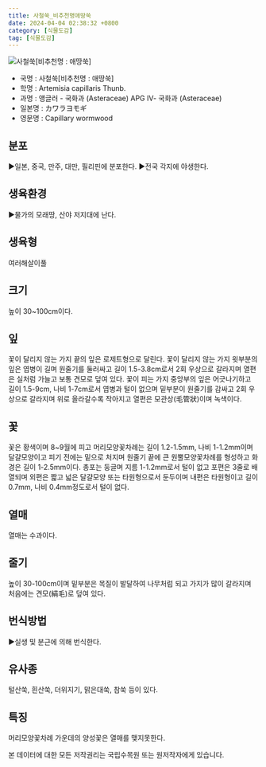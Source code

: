 ```yaml
---
title: 사철쑥_비추천명애땅쑥
date: 2024-04-04 02:38:32 +0800
category: [식물도감]
tag: [식물도감]
---
```




![사철쑥[비추천명 : 애땅쑥]](/fileUpload/plants/basic/Compositae/Artemisia/10496/1_th2.JPG)
- 국명 : 사철쑥[비추천명 : 애땅쑥]
- 학명 : Artemisia capillaris Thunb.
- 과명 : 앵글러 - 국화과 (Asteraceae) APG Ⅳ- 국화과 (Asteraceae)
- 일본명 : カワラヨモギ
- 영문명 : Capillary wormwood


## 분포
▶일본, 중국, 만주, 대만, 필리핀에 분포한다.▶전국 각지에 야생한다.
## 생육환경
▶물가의 모래땅, 산야 저지대에 난다.
## 생육형
여러해살이풀
## 크기
높이 30~100cm이다.
## 잎
꽃이 달리지 않는 가지 끝의 잎은 로제트형으로 달린다. 꽃이 달리지 않는 가지 윗부분의 잎은 엽병이 길며 원줄기를 둘러싸고 길이 1.5-3.8cm로서 2회 우상으로 갈라지며 열편은 실처럼 가늘고 보통 견모로 덮여 있다. 꽃이 피는 가지 중앙부의 잎은 어긋나기하고 길이 1.5-9cm, 나비 1-7cm로서 엽병과 털이 없으며 밑부분이 원줄기를 감싸고 2회 우상으로 갈라지며 위로 올라갈수록 작아지고 열편은 모관상(毛管狀)이며 녹색이다.
## 꽃
꽃은 황색이며 8~9월에 피고 머리모양꽃차례는 길이 1.2-1.5mm, 나비 1-1.2mm이며 달걀모양이고 피기 전에는 밑으로 처지며 원줄기 끝에 큰 원뿔모양꽃차례를 형성하고 화경은 길이 1-2.5mm이다. 총포는 둥글며 지름 1-1.2mm로서 털이 없고 포편은 3줄로 배열되며 외편은 짧고 넓은 달걀모양 또는 타원형으로서 둔두이며 내편은 타원형이고 길이 0.7mm, 나비 0.4mm정도로서 털이 없다.
## 열매
열매는 수과이다.
## 줄기
높이 30-100cm이며 밑부분은 목질이 발달하여 나무처럼 되고 가지가 많이 갈라지며 처음에는 견모(絹毛)로 덮여 있다.
## 번식방법
▶실생 및 분근에 의해 번식한다.
## 유사종
털산쑥, 흰산쑥, 더위지기, 맑은대쑥, 참쑥 등이 있다.
## 특징
머리모양꽃차례 가운데의 양성꽃은 열매를 맺지못한다.






본 데이터에 대한 모든 저작권리는 국립수목원 또는 원저작자에게 있습니다.
